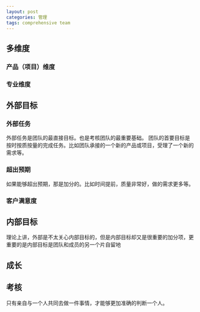 ```yaml
---
layout: post
categories: 管理
tags: comprehensive team
---
```




## 多维度

### 产品（项目）维度

### 专业维度



## 外部目标

### 外部任务
外部任务是团队的最直接目标。也是考核团队的最重要基础。
团队的首要目标是按时按质按量的完成任务。比如团队承接的一个新的产品或项目，受理了一个新的需求等。
### 超出预期
如果能够超出预期，那是加分的。比如时间提前，质量非常好，做的需求更多等。
### 客户满意度

## 内部目标
理论上讲，外部是不太关心内部目标的，但是内部目标却又是很重要的加分项，更重要的是内部目标是团队和成员的另一个片自留地

## 成长

## 考核

只有亲自与一个人共同去做一件事情，才能够更加准确的判断一个人。